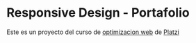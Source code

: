 # Responsive Design - Portafolio
Este es un proyecto del curso de [optimizacion web](http://platzi.com/clases/optimizacion-web/) de [Platzi](https://platzi.com)